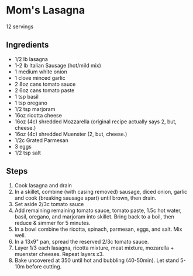 Mom's Lasagna
========================
12 servings

Ingredients
-----------
* 1/2 lb lasagna
* 1-2 lb Italian Sausage (hot/mild mix)
* 1 medium white onion
* 1 clove minced garlic
* 2 8oz cans tomato sauce
* 2 6oz cans tomato paste
* 1 tsp basil
* 1 tsp oregano
* 1/2 tsp marjoram
* 16oz ricotta cheese
* 16oz (4c) shredded Mozzarella (original recipe actually says 2, but, cheese.)
* 16oz (4c) shredded Muenster (2, but, cheese.)
* 1/2c Grated Parmesan
* 3 eggs
* 1/2 tsp salt

Steps
-----
1. Cook lasagna and drain
2. In a skillet, combine (with casing removed) sausage, diced onion, garlic and cook (breaking sausage apart) until brown, then drain.
3. Set aside 2/3c tomato sauce
4. Add remaining remaining tomato sauce, tomato paste, 1.5c hot water, basil, oregano, and marjoram into skillet.  Bring back to a boil, then reduce & simmer for 5 minutes.
5. In a bowl combine the ricotta, spinach, parmesan, eggs, and salt.  Mix well.
6. In a 13x9" pan, spread the reserved 2/3c tomato sauce.
7. Layer 1/3 each lasagna, ricotta mixture, meat mixture, mozarella + muenster cheeses.  Repeat layers x3.
8. Bake uncovered at 350 until hot and bubbling (40-50min).  Let stand 5-10m before cutting.
